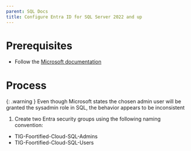 ```yaml
---
parent: SQL Docs
title: Configure Entra ID for SQL Server 2022 and up
---
```


# Prerequisites
*   Follow the [Microsoft documentation]

# Process

{: .warning }
Even though Microsoft states the chosen admin user will be granted the sysadmin role in SQL, the behavior appears to be inconsistent

1.  Create two Entra security groups using the following naming convention:
  *   TIG-Foortified-Cloud-SQL-Admins
  *   TIG-Foortified-Cloud-SQL-Users

[Microsoft documentation]: https://learn.microsoft.com/en-us/sql/relational-databases/security/authentication-access/azure-ad-authentication-sql-server-setup-tutorial?view=sql-server-ver16
